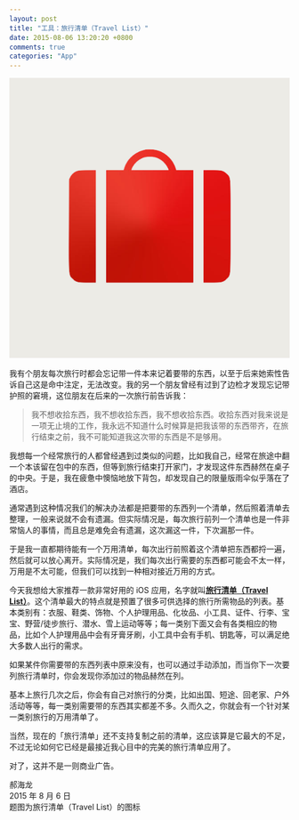 ```yaml
---
layout: post
title: "工具：旅行清单（Travel List）"
date: 2015-08-06 13:20:20 +0800
comments: true
categories: "App"
---
```


![Travel List App Icon](https://raw.githubusercontent.com/haohailong/imagebed/master/20150810-Travel-list.png "Travel List App Icon")

我有个朋友每次旅行时都会忘记带一件本来记着要带的东西，以至于后来她索性告诉自己这是命中注定，无法改变。我的另一个朋友曾经有过到了边检才发现忘记带护照的窘境，这位朋友在后来的一次旅行前告诉我：

> 我不想收拾东西，我不想收拾东西，我不想收拾东西。收拾东西对我来说是一项无止境的工作，我永远不知道什么时候算是把我该带的东西带齐，在旅行结束之前，我不可能知道我这次带的东西是不是够用。
<!--more-->

我想每一个经常旅行的人都曾经遇到过类似的问题，比如我自己，经常在旅途中翻一个本该留在包中的东西，但等到旅行结束打开家门，才发现这件东西赫然在桌子的中央。于是，我在疲惫中懊恼地放下背包，却发现自己的限量版雨伞似乎落在了酒店。

通常遇到这种情况我们的解决办法都是把要带的东西列一个清单，然后照着清单去整理，一般来说就不会有遗漏。但实际情况是，每次旅行前列一个清单也是一件非常恼人的事情，而且总是难免会有遗漏，这次漏这一件，下次漏那一件。

于是我一直都期待能有一个万用清单，每次出行前照着这个清单把东西都捋一遍，然后就可以放心离开。实际情况是，我们每次出行需要的东西都可能会不太一样，万用是不太可能，但我们可以找到一种相对接近万用的方式。

今天我想给大家推荐一款非常好用的 iOS 应用，名字就叫[**旅行清单（Travel List）**](http://travellistapp.com "旅行清单官方网站")。这个清单最大的特点就是预置了很多可供选择的旅行所需物品的列表。基本类别有：衣服、鞋类、饰物、个人护理用品、化妆品、小工具、证件、行李、宝宝、野营/徒步旅行、潜水、雪上运动等等；每一类别下面又会有各类相应的物品，比如个人护理用品中会有牙膏牙刷，小工具中会有手机、钥匙等，可以满足绝大多数人出行的需求。

如果某件你需要带的东西列表中原来没有，也可以通过手动添加，而当你下一次要列旅行清单时，你会发现你添加过的物品赫然在列。

基本上旅行几次之后，你会有自己对旅行的分类，比如出国、短途、回老家、户外活动等等，每一类别需要带的东西其实都差不多。久而久之，你就会有一个针对某一类别旅行的万用清单了。

当然，现在的「旅行清单」还不支持复制之前的清单，这应该算是它最大的不足，不过无论如何它已经是最接近我心目中的完美的旅行清单应用了。

对了，这并不是一则商业广告。

郝海龙  
2015 年 8 月 6 日  
题图为旅行清单（Travel List）的图标